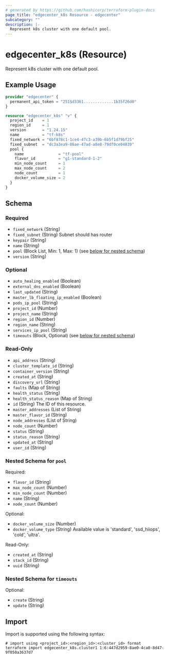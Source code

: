 ```yaml
---
# generated by https://github.com/hashicorp/terraform-plugin-docs
page_title: "edgecenter_k8s Resource - edgecenter"
subcategory: ""
description: |-
  Represent k8s cluster with one default pool.
---
```


# edgecenter_k8s (Resource)

Represent k8s cluster with one default pool.

## Example Usage

```terraform
provider "edgecenter" {
  permanent_api_token = "251$d3361.............1b35f26d8"
}

resource "edgecenter_k8s" "v" {
  project_id    = 1
  region_id     = 1
  version       = "1.24.15"
  name          = "tf-k8s"
  fixed_network = "6bf878c1-1ce4-47c3-a39b-6b5f1d79bf25"
  fixed_subnet  = "dc3a3ea9-86ae-47ad-a8e8-79df0ce04839"
  pool {
    name               = "tf-pool"
    flavor_id          = "g1-standard-1-2"
    min_node_count     = 1
    max_node_count     = 2
    node_count         = 1
    docker_volume_size = 2
  }
}
```

<!-- schema generated by tfplugindocs -->
## Schema

### Required

- `fixed_network` (String)
- `fixed_subnet` (String) Subnet should has router
- `keypair` (String)
- `name` (String)
- `pool` (Block List, Min: 1, Max: 1) (see [below for nested schema](#nestedblock--pool))
- `version` (String)

### Optional

- `auto_healing_enabled` (Boolean)
- `external_dns_enabled` (Boolean)
- `last_updated` (String)
- `master_lb_floating_ip_enabled` (Boolean)
- `pods_ip_pool` (String)
- `project_id` (Number)
- `project_name` (String)
- `region_id` (Number)
- `region_name` (String)
- `services_ip_pool` (String)
- `timeouts` (Block, Optional) (see [below for nested schema](#nestedblock--timeouts))

### Read-Only

- `api_address` (String)
- `cluster_template_id` (String)
- `container_version` (String)
- `created_at` (String)
- `discovery_url` (String)
- `faults` (Map of String)
- `health_status` (String)
- `health_status_reason` (Map of String)
- `id` (String) The ID of this resource.
- `master_addresses` (List of String)
- `master_flavor_id` (String)
- `node_addresses` (List of String)
- `node_count` (Number)
- `status` (String)
- `status_reason` (String)
- `updated_at` (String)
- `user_id` (String)

<a id="nestedblock--pool"></a>
### Nested Schema for `pool`

Required:

- `flavor_id` (String)
- `max_node_count` (Number)
- `min_node_count` (Number)
- `name` (String)
- `node_count` (Number)

Optional:

- `docker_volume_size` (Number)
- `docker_volume_type` (String) Available value is 'standard', 'ssd_hiiops', 'cold', 'ultra'.

Read-Only:

- `created_at` (String)
- `stack_id` (String)
- `uuid` (String)


<a id="nestedblock--timeouts"></a>
### Nested Schema for `timeouts`

Optional:

- `create` (String)
- `update` (String)

## Import

Import is supported using the following syntax:

```shell
# import using <project_id>:<region_id>:<cluster_id> format
terraform import edgecenter_k8s.cluster1 1:6:447d2959-8ae0-4ca0-8d47-9f050a3637d7
```
